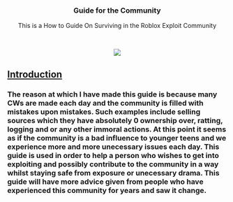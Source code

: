 <h3 align="center"> Guide for the Community </h3>
<p align="center"> 
  <a> This is a How to Guide </a>
  <a> On Surviving in the Roblox Exploit Community </a>
</p>
<br>
<p align="center">
   <a href="https://roblox.com" title="Roblox">
    <img src="https://cdn.discordapp.com/attachments/784639424931561502/830467142239256576/roblox-logo-roblox-symbol-meaning-history-evolution-81.png">
  </a>
 
</p>
 <h2>
  <u>
 Introduction
  </u>
  </h2>
<h3> The reason at which I have made this guide is because many CWs are made each day and the community is filled with mistakes upon mistakes. Such examples include selling sources which they have absolutely 0 ownership over, ratting, logging and or any other immoral actions. At this point it seems as if the community is a bad influence to younger teens and we experience more and more unecessary issues each day. This guide is used in order to help a person who wishes to get into exploiting and possibly contribute to the community in a way whilst staying safe from exposure or unecessary drama. This guide will have more advice given from people who have experienced this community for years and saw it change. </h3>
